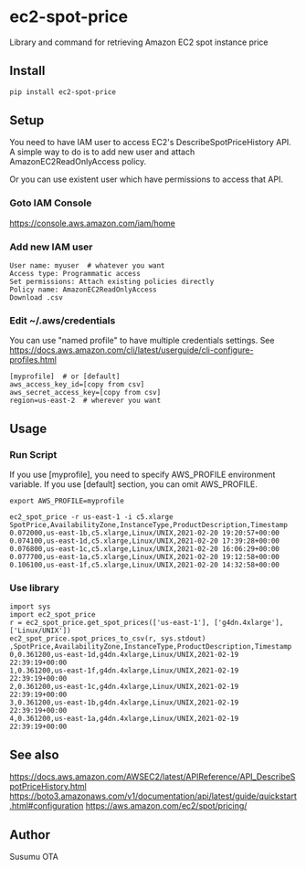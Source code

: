 # ec2-spot-price

Library and command for retrieving Amazon EC2 spot instance price


## Install

```sh
pip install ec2-spot-price
```

## Setup

You need to have IAM user to access EC2's DescribeSpotPriceHistory API.
A simple way to do is to add new user and attach AmazonEC2ReadOnlyAccess
policy.

Or you can use existent user which have permissions to access that API.

### Goto IAM Console

https://console.aws.amazon.com/iam/home

### Add new IAM user

```
User name: myuser  # whatever you want
Access type: Programmatic access
Set permissions: Attach existing policies directly
Policy name: AmazonEC2ReadOnlyAccess
Download .csv
```

### Edit ~/.aws/credentials

You can use "named profile" to have multiple credentials settings.
See https://docs.aws.amazon.com/cli/latest/userguide/cli-configure-profiles.html

```
[myprofile]  # or [default]
aws_access_key_id=[copy from csv]
aws_secret_access_key=[copy from csv]
region=us-east-2  # wherever you want
```

## Usage

### Run Script

If you use [myprofile], you need to specify AWS_PROFILE environment
variable. If you use [default] section, you can omit AWS_PROFILE.

```
export AWS_PROFILE=myprofile
```


```
ec2_spot_price -r us-east-1 -i c5.xlarge
SpotPrice,AvailabilityZone,InstanceType,ProductDescription,Timestamp
0.072000,us-east-1b,c5.xlarge,Linux/UNIX,2021-02-20 19:20:57+00:00
0.074100,us-east-1d,c5.xlarge,Linux/UNIX,2021-02-20 17:39:28+00:00
0.076800,us-east-1c,c5.xlarge,Linux/UNIX,2021-02-20 16:06:29+00:00
0.077700,us-east-1a,c5.xlarge,Linux/UNIX,2021-02-20 19:12:58+00:00
0.106100,us-east-1f,c5.xlarge,Linux/UNIX,2021-02-20 14:32:58+00:00
```

### Use library

```
import sys
import ec2_spot_price
r = ec2_spot_price.get_spot_prices(['us-east-1'], ['g4dn.4xlarge'], ['Linux/UNIX'])
ec2_spot_price.spot_prices_to_csv(r, sys.stdout)
,SpotPrice,AvailabilityZone,InstanceType,ProductDescription,Timestamp
0,0.361200,us-east-1d,g4dn.4xlarge,Linux/UNIX,2021-02-19 22:39:19+00:00
1,0.361200,us-east-1f,g4dn.4xlarge,Linux/UNIX,2021-02-19 22:39:19+00:00
2,0.361200,us-east-1c,g4dn.4xlarge,Linux/UNIX,2021-02-19 22:39:19+00:00
3,0.361200,us-east-1b,g4dn.4xlarge,Linux/UNIX,2021-02-19 22:39:19+00:00
4,0.361200,us-east-1a,g4dn.4xlarge,Linux/UNIX,2021-02-19 22:39:19+00:00
```

## See also

https://docs.aws.amazon.com/AWSEC2/latest/APIReference/API_DescribeSpotPriceHistory.html
https://boto3.amazonaws.com/v1/documentation/api/latest/guide/quickstart.html#configuration
https://aws.amazon.com/ec2/spot/pricing/


## Author

Susumu OTA



